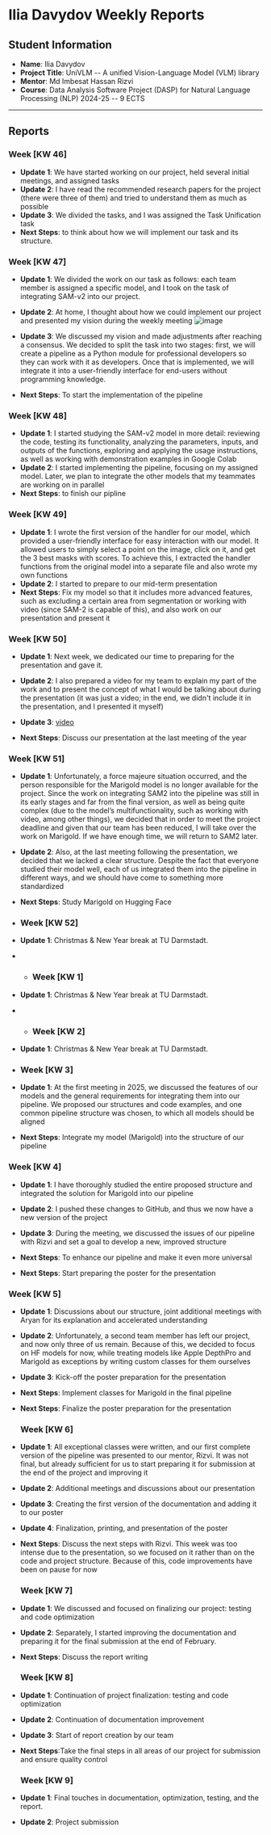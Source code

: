 # Ilia Davydov Weekly Reports

## Student Information
- **Name**: Ilia Davydov
- **Project Title**: UniVLM -- A unified Vision-Language Model (VLM) library
- **Mentor**: Md Imbesat Hassan Rizvi
- **Course**: Data Analysis Software Project (DASP) for Natural Language Processing (NLP) 2024-25 -- 9 ECTS

---

## Reports

### Week [KW 46]

- **Update 1**: We have started working on our project, held several initial meetings, and assigned tasks
- **Update 2**: I have read the recommended research papers for the project (there were three of them) and tried to understand them as much as possible
- **Update 3**: We divided the tasks, and I was assigned the Task Unification task
- **Next Steps**: to think about how we will implement our task and its structure.

### Week [KW 47]

- **Update 1**: We divided the work on our task as follows: each team member is assigned a specific model, and I took on the task of integrating SAM-v2 into our project.
- **Update 2**: At home, I thought about how we could implement our project and presented my vision during the weekly meeting
![image](https://github.com/user-attachments/assets/313cd19c-04f5-475c-b69d-e9644f9b38bb)

- **Update 3**: We discussed my vision and made adjustments after reaching a consensus. We decided to split the task into two stages: first, we will create a pipeline as a Python module for professional developers so they can work with it as developers. Once that is implemented, we will integrate it into a user-friendly interface for end-users without programming knowledge.
- **Next Steps**: To start the implementation of the pipeline

### Week [KW 48]

- **Update 1**: I started studying the SAM-v2 model in more detail: reviewing the code, testing its functionality, analyzing the parameters, inputs, and outputs of the functions, exploring and applying the usage instructions, as well as working with demonstration examples in Google Colab
- **Update 2**: I started implementing the pipeline, focusing on my assigned model. Later, we plan to integrate the other models that my teammates are working on in parallel
- **Next Steps**: to finish our pipline 

### Week [KW 49]

- **Update 1**: I wrote the first version of the handler for our model, which provided a user-friendly interface for easy interaction with our model. It allowed users to simply select a point on the image, click on it, and get the 3 best masks with scores. To achieve this, I extracted the handler functions from the original model into a separate file and also wrote my own functions
- **Update 2**: I started to prepare to our mid-term presentation
- **Next Steps**: Fix my model so that it includes more advanced features, such as excluding a certain area from segmentation or working with video (since SAM-2 is capable of this), and also work on our presentation and present it

### Week [KW 50]

- **Update 1**: Next week, we dedicated our time to preparing for the presentation and gave it.
- **Update 2**: I also prepared a video for my team to explain my part of the work and to present the concept of what I would be talking about during the presentation (it was just a video; in the end, we didn't include it in the presentation, and I presented it myself)
- **Update 3**: [video](./sam2-video_kzbX1yPF.mp4)

- **Next Steps**: Discuss our presentation at the last meeting of the year

### Week [KW 51]

- **Update 1**: Unfortunately, a force majeure situation occurred, and the person responsible for the Marigold model is no longer available for the project. Since the work on integrating SAM2 into the pipeline was still in its early stages and far from the final version, as well as being quite complex (due to the model’s multifunctionality, such as working with video, among other things), we decided that in order to meet the project deadline and given that our team has been reduced, I will take over the work on Marigold. If we have enough time, we will return to SAM2 later.
- **Update 2**: Also, at the last meeting following the presentation, we decided that we lacked a clear structure. Despite the fact that everyone studied their model well, each of us integrated them into the pipeline in different ways, and we should have come to something more standardized

- **Next Steps**: Study Marigold on Hugging Face

- ### Week [KW 52]

- **Update 1**: Christmas & New Year break at TU Darmstadt.

- - ### Week [KW 1]

- **Update 1**: Christmas & New Year break at TU Darmstadt.

- - ### Week [KW 2]

- **Update 1**: Christmas & New Year break at TU Darmstadt.

- ### Week [KW 3]

- **Update 1**: At the first meeting in 2025, we discussed the features of our models and the general requirements for integrating them into our pipeline. We proposed our structures and code examples, and one common pipeline structure was chosen, to which all models should be aligned

- **Next Steps**: Integrate my model (Marigold) into the structure of our pipeline

### Week [KW 4]

- **Update 1**: I have thoroughly studied the entire proposed structure and integrated the solution for Marigold into our pipeline
- **Update 2**: I pushed these changes to GitHub, and thus we now have a new version of the project
- **Update 3**: During the meeting, we discussed the issues of our pipeline with Rizvi and set a goal to develop a new, improved structure

- **Next Steps**: To enhance our pipeline and make it even more universal
- **Next Steps**: Start preparing the poster for the presentation

### Week [KW 5]

- **Update 1**: Discussions about our structure, joint additional meetings with Aryan for its explanation and accelerated understanding
- **Update 2**: Unfortunately, a second team member has left our project, and now only three of us remain. Because of this, we decided to focus on HF models for now, while treating models like Apple DepthPro and Marigold as exceptions by writing custom classes for them ourselves
- **Update 3**: Kick-off the poster preparation for the presentation

- **Next Steps**: Implement classes for Marigold in the final pipeline
- **Next Steps**: Finalize the poster preparation for the presentation

  ### Week [KW 6]

- **Update 1**: All exceptional classes were written, and our first complete version of the pipeline was presented to our mentor, Rizvi. It was not final, but already sufficient for us to start preparing it for submission at the end of the project and improving it
- **Update 2**: Additional meetings and discussions about our presentation
- **Update 3**: Creating the first version of the documentation and adding it to our poster
- **Update 4**: Finalization, printing, and presentation of the poster
  
- **Next Steps**: Discuss the next steps with Rizvi.
This week was too intense due to the presentation, so we focused on it rather than on the code and project structure. Because of this, code improvements have been on pause for now

  ### Week [KW 7]

- **Update 1**: We discussed and focused on finalizing our project: testing and code optimization
- **Update 2**: Separately, I started improving the documentation and preparing it for the final submission at the end of February.
  
- **Next Steps**: Discuss the report writing

  ### Week [KW 8]

- **Update 1**: Continuation of project finalization: testing and code optimization
- **Update 2**: Continuation of documentation improvement
- **Update 3**: Start of report creation by our team
  
- **Next Steps**:Take the final steps in all areas of our project for submission and ensure quality control

  ### Week [KW 9]

- **Update 1**: Final touches in documentation, optimization, testing, and the report.
- **Update 2**: Project submission



